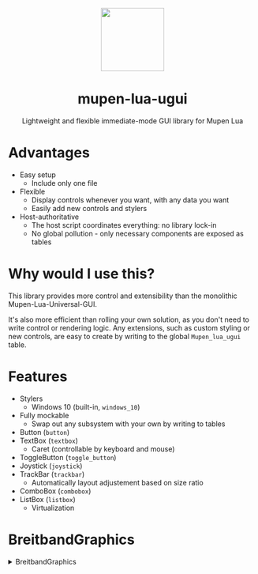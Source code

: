 <p align="center">
  <img width="128" align="center" src="https://github.com/Aurumaker72/mupen-lua-ugui/assets/48759429/cfc1beec-ba7e-4000-a845-a479ed80e780">
</p>


<h1 align="center">
  mupen-lua-ugui
</h1>
<p align="center">
  Lightweight and flexible immediate-mode GUI library for Mupen Lua
</p>


# Advantages

- Easy setup
  - Include only one file
- Flexible
  - Display controls whenever you want, with any data you want
  - Easily add new controls and stylers
- Host-authoritative
  - The host script coordinates everything: no library lock-in
  - No global pollution - only necessary components are exposed as tables
  
  
# Why would I use this?

This library provides more control and extensibility than the monolithic Mupen-Lua-Universal-GUI.

It's also more efficient than rolling your own solution, as you don't need to write control or rendering logic.
Any extensions, such as custom styling or new controls, are easy to create by writing to the global `Mupen_lua_ugui` table.

# Features

- Stylers
  - Windows 10 (built-in, `windows_10`)
- Fully mockable
  - Swap out any subsystem with your own by writing to tables 
- Button (`button`)
- TextBox (`textbox`)
  - Caret (controllable by keyboard and mouse)
- ToggleButton (`toggle_button`)
- Joystick (`joystick`)
- TrackBar (`trackbar`)
  - Automatically layout adjustement based on size ratio 
- ComboBox (`combobox`) 
- ListBox (`listbox`)
  - Virtualization

# BreitbandGraphics

<details>

<summary>BreitbandGraphics</summary>
<p align="center">
    <img width="128" align="center" src="https://user-images.githubusercontent.com/48759429/211370337-f5ce87e7-75de-4339-8ebd-401585a5f9f3.png">
</p>
<h1 align="center">
  BreitbandGraphics
</h1>
<p align="center">
  A wrapper and utility function provider for the Mupen Lua Graphics APIs
</p>

`BreitbandGraphics` is a part of `mupen-lua-ugui`, but can also be used directly by the host.
  
</details>
